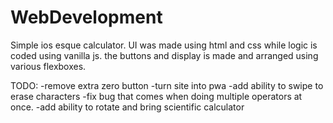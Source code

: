 # WebDevelopment
Simple ios esque calculator. UI was made using html and css while logic is coded using vanilla js. the buttons and display is made and arranged using various flexboxes.


TODO:
-remove extra zero button
-turn site into pwa
-add ability to swipe to erase characters
-fix bug that comes when doing multiple operators at once.
-add ability to rotate and bring scientific calculator